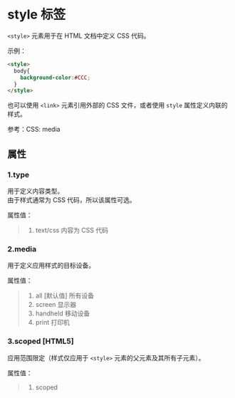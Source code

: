 style 标签
====

`<style>` 元素用于在 HTML 文档中定义 CSS 代码。

示例：

```html
<style>
  body{
    background-color:#CCC;
  }
</style>
```

也可以使用 `<link>` 元素引用外部的 CSS 文件，或者使用 `style` 属性定义内联的样式。

参考：CSS: media

属性
----

### 1.type

用于定义内容类型。  
由于样式通常为 CSS 代码，所以该属性可选。

属性值：
>1. text/css 内容为 CSS 代码

### 2.media

用于定义应用样式的目标设备。

属性值：
>1. all [默认值] 所有设备
>2. screen 显示器
>3. handheld 移动设备
>4. print 打印机

### 3.scoped [HTML5]

应用范围限定（样式仅应用于 `<style>` 元素的父元素及其所有子元素）。

属性值：
>1. scoped

